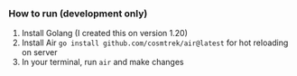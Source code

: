 ### How to run (development only)

1. Install Golang (I created this on version 1.20)
2. Install Air `go install github.com/cosmtrek/air@latest` for hot reloading on server
3. In your terminal, run `air` and make changes
